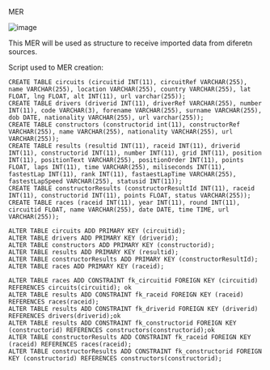 MER

![image](https://user-images.githubusercontent.com/22028539/123632415-47b27c80-d7ee-11eb-9594-3016ba61a4b8.png)

This MER will be used as structure to receive imported data from diferetn sources.

Script used to MER creation:

    CREATE TABLE circuits (circuitid INT(11), circuitRef VARCHAR(255), name VARCHAR(255), location VARCHAR(255), country VARCHAR(255), lat FLOAT, lng FLOAT, alt INT(11), url varchar(255));
    CREATE TABLE drivers (driverid INT(11), driverRef VARCHAR(255), number INT(11), code VARCHAR(3), forename VARCHAR(255), surname VARCHAR(255), dob DATE, nationality VARCHAR(255), url varchar(255));
    CREATE TABLE constructors (constructorid int(11), constructorRef VARCHAR(255), name VARCHAR(255), nationality VARCHAR(255), url VARCHAR(255));
    CREATE TABLE results (resultid INT(11), raceid INT(11), driverid INT(11), constructorid INT(11), number INT(11), grid INT(11), position INT(11), positionText VARCHAR(255), positionOrder INT(11), points FLOAT, laps INT(11), time VARCHAR(255), miliseconds INT(11), fastestLap INT(11), rank INT(11), fastaestLapTime VARCHAR(255), fastestLapSpeed VARCHAR(255), statusid INT(11));
    CREATE TABLE constructorResults (constructorResultId INT(11), raceid INT(11), constructorid INT(11), points FLOAT, status VARCHAR(255));
    CREATE TABLE races (raceid INT(11), year INT(11), round INT(11), circuitid FLOAT, name VARCHAR(255), date DATE, time TIME, url VARCHAR(255));

    ALTER TABLE circuits ADD PRIMARY KEY (circuitid);
    ALTER TABLE drivers ADD PRIMARY KEY (driverid);
    ALTER TABLE constructors ADD PRIMARY KEY (constructorid);
    ALTER TABLE results ADD PRIMARY KEY (resultid);
    ALTER TABLE constructorResults ADD PRIMARY KEY (constructorResultId);
    ALTER TABLE races ADD PRIMARY KEY (raceid);

    ALTER TABLE races ADD CONSTRAINT fk_circuitid FOREIGN KEY (circuitid) REFERENCES circuits(circuitid); ok
    ALTER TABLE results ADD CONSTRAINT fk_raceid FOREIGN KEY (raceid) REFERENCES races(raceid);
    ALTER TABLE results ADD CONSTRAINT fk_driverid FOREIGN KEY (driverid) REFERENCES drivers(driverid);ok
    ALTER TABLE results ADD CONSTRAINT fk_constructorid FOREIGN KEY (constructorid) REFERENCES constructors(constructorid);ok
    ALTER TABLE constructorResults ADD CONSTRAINT fk_raceid FOREIGN KEY (raceid) REFERENCES races(raceid);
    ALTER TABLE constructorResults ADD CONSTRAINT fk_constructorid FOREIGN KEY (constructorid) REFERENCES constructors(constructorid);
